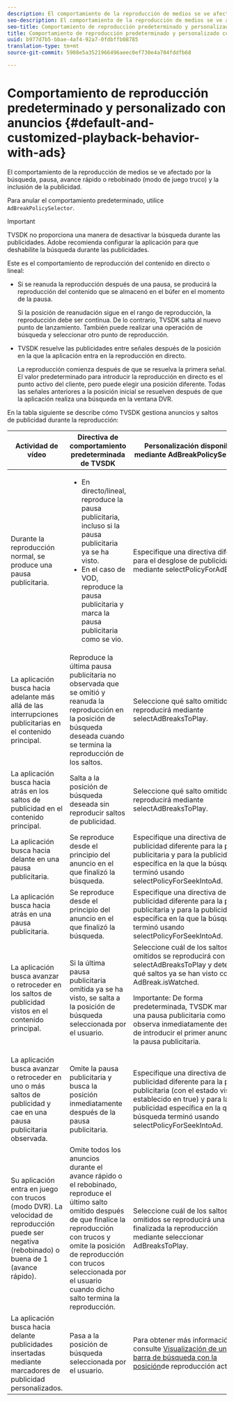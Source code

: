 ```yaml
---
description: El comportamiento de la reproducción de medios se ve afectado por la búsqueda, pausa, avance rápido o rebobinado (modo de juego truco) y la inclusión de la publicidad.
seo-description: El comportamiento de la reproducción de medios se ve afectado por la búsqueda, pausa, avance rápido o rebobinado (modo de juego truco) y la inclusión de la publicidad.
seo-title: Comportamiento de reproducción predeterminado y personalizado con anuncios
title: Comportamiento de reproducción predeterminado y personalizado con anuncios
uuid: b977d7b5-bbae-4af4-92a7-0fdbffb08785
translation-type: tm+mt
source-git-commit: 5908e5a3521966496aeec0ef730e4a704fddfb68

---
```



# Comportamiento de reproducción predeterminado y personalizado con anuncios {#default-and-customized-playback-behavior-with-ads}

El comportamiento de la reproducción de medios se ve afectado por la búsqueda, pausa, avance rápido o rebobinado (modo de juego truco) y la inclusión de la publicidad.

Para anular el comportamiento predeterminado, utilice `AdBreakPolicySelector`.

>[!IMPORTANT]
>
>TVSDK no proporciona una manera de desactivar la búsqueda durante las publicidades. Adobe recomienda configurar la aplicación para que deshabilite la búsqueda durante las publicidades.

Este es el comportamiento de reproducción del contenido en directo o lineal:

* Si se reanuda la reproducción después de una pausa, se producirá la reproducción del contenido que se almacenó en el búfer en el momento de la pausa.

   Si la posición de reanudación sigue en el rango de reproducción, la reproducción debe ser continua. De lo contrario, TVSDK salta al nuevo punto de lanzamiento. También puede realizar una operación de búsqueda y seleccionar otro punto de reproducción.
* TVSDK resuelve las publicidades entre señales después de la posición en la que la aplicación entra en la reproducción en directo.

   La reproducción comienza después de que se resuelva la primera señal. El valor predeterminado para introducir la reproducción en directo es el punto activo del cliente, pero puede elegir una posición diferente. Todas las señales anteriores a la posición inicial se resuelven después de que la aplicación realiza una búsqueda en la ventana DVR.

En la tabla siguiente se describe cómo TVSDK gestiona anuncios y saltos de publicidad durante la reproducción:

<table id="table_466538B1C2A646B89EB4F9AA111203BE"> 
 <thead> 
  <tr> 
   <th colname="col1" class="entry"> Actividad de vídeo </th> 
   <th colname="col2" class="entry"> Directiva de comportamiento predeterminada de TVSDK </th> 
   <th colname="col3" class="entry">Personalización disponible mediante <span class="codeph"> AdBreakPolicySelector </span> </th> 
  </tr>
 </thead>
 <tbody> 
  <tr> 
   <td colname="col1"> Durante la reproducción normal, se produce una pausa publicitaria. </td> 
   <td colname="col2"> 
    <ul id="ul_10D2638676EA4ADDA718E61BD4FDC1D2"> 
     <li id="li_D5CC30F063934C738971E2E8AF00C137"> En directo/lineal, reproduce la pausa publicitaria, incluso si la pausa publicitaria ya se ha visto. </li> 
     <li id="li_D962C0938DA74186AE99D117E5A74E38">En el caso de VOD, reproduce la pausa publicitaria y marca la pausa publicitaria como se vio. </li> 
    </ul> </td> 
   <td colname="col3">Especifique una directiva diferente para el desglose de publicidad mediante <span class="codeph"> selectPolicyForAdBreak</span>. </td> 
  </tr> 
  <tr> 
   <td colname="col1"> La aplicación busca hacia adelante más allá de las interrupciones publicitarias en el contenido principal. </td> 
   <td colname="col2"> Reproduce la última pausa publicitaria no observada que se omitió y reanuda la reproducción en la posición de búsqueda deseada cuando se termina la reproducción de los saltos. </td> 
   <td colname="col3">Seleccione qué salto omitido se reproducirá mediante <span class="codeph"> selectAdBreaksToPlay</span>. </td> 
  </tr> 
  <tr> 
   <td colname="col1"> La aplicación busca hacia atrás en los saltos de publicidad en el contenido principal. </td> 
   <td colname="col2"> Salta a la posición de búsqueda deseada sin reproducir saltos de publicidad. </td> 
   <td colname="col3">Seleccione qué salto omitido se reproducirá mediante <span class="codeph"> selectAdBreaksToPlay</span>.                      </td> 
  </tr> 
  <tr> 
   <td colname="col1"> La aplicación busca hacia delante en una pausa publicitaria. </td> 
   <td colname="col2"> Se reproduce desde el principio del anuncio en el que finalizó la búsqueda. </td> 
   <td colname="col3">Especifique una directiva de publicidad diferente para la pausa publicitaria y para la publicidad específica en la que la búsqueda terminó usando <span class="codeph"> selectPolicyForSeekIntoAd</span>. </td> 
  </tr> 
  <tr> 
   <td colname="col1"> La aplicación busca hacia atrás en una pausa publicitaria. </td> 
   <td colname="col2"> Se reproduce desde el principio del anuncio en el que finalizó la búsqueda. </td> 
   <td colname="col3">Especifique una directiva de publicidad diferente para la pausa publicitaria y para la publicidad específica en la que la búsqueda terminó usando <span class="codeph"> selectPolicyForSeekIntoAd</span>. </td> 
  </tr> 
  <tr> 
   <td colname="col1"> La aplicación busca avanzar o retroceder en los saltos de publicidad vistos en el contenido principal. </td> 
   <td colname="col2"> Si la última pausa publicitaria omitida ya se ha visto, se salta a la posición de búsqueda seleccionada por el usuario. </td> 
   <td colname="col3">Seleccione cuál de los saltos omitidos se reproducirá con <span class="codeph"> selectAdBreaksToPlay</span> y determine qué saltos ya se han visto con <span class="codeph"> AdBreak.isWatched</span>. <p>Importante:  De forma predeterminada, TVSDK marca una pausa publicitaria como se observa inmediatamente después de introducir el primer anuncio en la pausa publicitaria. </p> </td> 
  </tr> 
  <tr> 
   <td colname="col1"> La aplicación busca avanzar o retroceder en uno o más saltos de publicidad y cae en una pausa publicitaria observada. </td> 
   <td colname="col2"> Omite la pausa publicitaria y busca la posición inmediatamente después de la pausa publicitaria. </td> 
   <td colname="col3">Especifique una directiva de publicidad diferente para la pausa publicitaria (con el estado visto establecido en true) y para la publicidad específica en la que la búsqueda terminó usando <span class="codeph"> selectPolicyForSeekIntoAd</span>. </td> 
  </tr> 
  <tr> 
   <td colname="col1"> Su aplicación entra en juego con trucos (modo DVR). La velocidad de reproducción puede ser negativa (rebobinado) o buena de 1 (avance rápido). </td> 
   <td colname="col2"> Omite todos los anuncios durante el avance rápido o el rebobinado, reproduce el último salto omitido después de que finalice la reproducción con trucos y omite la posición de reproducción con trucos seleccionada por el usuario cuando dicho salto termina la reproducción. </td> 
   <td colname="col3">Seleccione cuál de los saltos omitidos se reproducirá una vez finalizada la reproducción mediante <span class="codeph"> seleccionar AdBreaksToPlay</span>. </td> 
  </tr> 
  <tr> 
   <td colname="col1"> La aplicación busca hacia delante publicidades insertadas mediante marcadores de publicidad personalizados. </td> 
   <td colname="col2"> Pasa a la posición de búsqueda seleccionada por el usuario. </td> 
   <td colname="col3">Para obtener más información, consulte <a href="../../tvsdk-1.4-for-android/ui-configure/android-1.4-ui-seek-scrub-bar-display.md">Visualización de una barra de búsqueda con la posición</a>de reproducción actual. </td> 
  </tr> 
 </tbody> 
</table>

